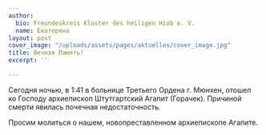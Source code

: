 ```yaml
---
author:
  bio: Freundeskreis Kloster des heiligen Hiob e. V.
  name: Екатерина
layout: post
cover_image: "/uploads/assets/pages/aktuelles/cover_image.jpg"
title: Вечная Память!
excerpt: ''

---
```

Сегодня ночью, в 1:41 в больнице Третьего Ордена г. Мюнхен, отошел ко Господу архиепископ Штутгартский Агапит (Горачек). Причиной смерти явилась почечная недостаточность.

Просим молиться о нашем, новопреставленном архиепископе Агапите.